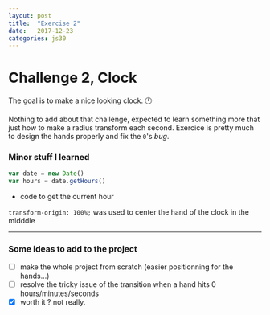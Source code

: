 ```yaml
---
layout: post
title:  "Exercise 2"
date:   2017-12-23
categories: js30
---
```


# Challenge 2, Clock
The goal is to make a nice looking clock. :clock1:

Nothing to add about that challenge, expected to learn something more that just
how to make a radius transform each second. Exercice is pretty much to design
the hands properly and fix the `0`'s _bug_.

### Minor stuff I learned
```js
var date = new Date()
var hours = date.getHours()
```

+ code to get the current hour

`transform-origin: 100%;` was used to center the hand of the clock in the
midddle

---
### Some ideas to add to the project

* [ ] make the whole project from scratch (easier positionning for the hands...)
* [ ] resolve the tricky issue of the transition when a hand hits 0
  hours/minutes/seconds
* [x] worth it ? not really.
